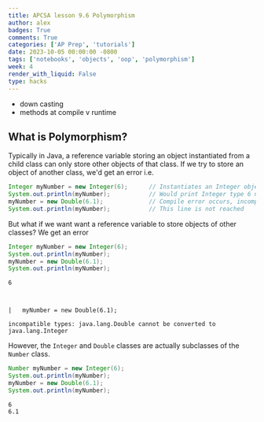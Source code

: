 ```yaml
---
title: APCSA lesson 9.6 Polymorphism
author: alex
badges: True
comments: True
categories: ['AP Prep', 'tutorials']
date: 2023-10-05 00:00:00 -0800
tags: ['notebooks', 'objects', 'oop', 'polymorphism']
week: 4
render_with_liquid: False
type: hacks
---
```


- down casting
- methods at compile v runtime

## What is Polymorphism?
Typically in Java, a reference variable storing an object instantiated from a child class can only store other objects of that class. If we try to store an object of another class, we'd get an error i.e.  

```java
Integer myNumber = new Integer(6);      // Instantiates an Integer object
System.out.println(myNumber);           // Would print Integer type 6 normally
myNumber = new Double(6.1);             // Compile error occurs, incompatible types
System.out.println(myNumber);           // This line is not reached
```  

But what if we want want a reference variable to store objects of other classes? We get an error


```java
Integer myNumber = new Integer(6);
System.out.println(myNumber);
myNumber = new Double(6.1);
System.out.println(myNumber);
```

    6



    |   myNumber = new Double(6.1);

    incompatible types: java.lang.Double cannot be converted to java.lang.Integer

    


However, the `Integer` and `Double` classes are actually subclasses of the `Number` class.


```java
Number myNumber = new Integer(6);
System.out.println(myNumber);
myNumber = new Double(6.1);
System.out.println(myNumber);
```

    6
    6.1



```java

```
